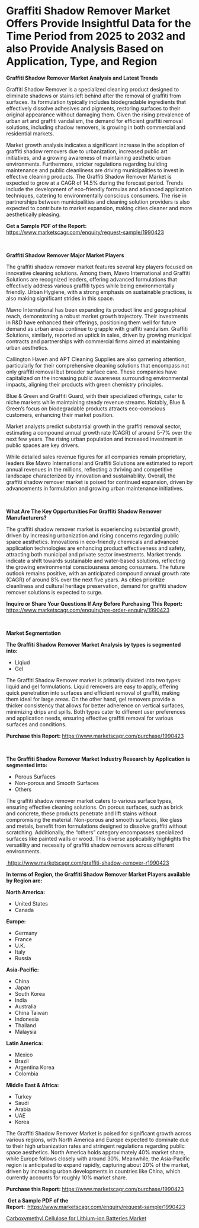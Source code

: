 <p><h1>Graffiti Shadow Remover Market Offers Provide Insightful Data for the Time Period from 2025 to 2032 and also Provide Analysis Based on Application, Type, and Region</h1></p><p><strong>Graffiti Shadow Remover Market Analysis and Latest Trends</strong></p>
<p><p>Graffiti Shadow Remover is a specialized cleaning product designed to eliminate shadows or stains left behind after the removal of graffiti from surfaces. Its formulation typically includes biodegradable ingredients that effectively dissolve adhesives and pigments, restoring surfaces to their original appearance without damaging them. Given the rising prevalence of urban art and graffiti vandalism, the demand for efficient graffiti removal solutions, including shadow removers, is growing in both commercial and residential markets.</p><p>Market growth analysis indicates a significant increase in the adoption of graffiti shadow removers due to urbanization, increased public art initiatives, and a growing awareness of maintaining aesthetic urban environments. Furthermore, stricter regulations regarding building maintenance and public cleanliness are driving municipalities to invest in effective cleaning products. The Graffiti Shadow Remover Market is expected to grow at a CAGR of 14.5% during the forecast period. Trends include the development of eco-friendly formulas and advanced application techniques, catering to environmentally conscious consumers. The rise in partnerships between municipalities and cleaning solution providers is also expected to contribute to market expansion, making cities cleaner and more aesthetically pleasing.</p></p>
<p><strong>Get a Sample PDF of the Report:&nbsp;</strong> <a href="https://www.marketscagr.com/enquiry/request-sample/1990423?utm_campaign=1126&utm_medium=2&utm_source=Github&utm_content=ia&utm_term=05022025&utm_id=graffiti-shadow-remover">https://www.marketscagr.com/enquiry/request-sample/1990423</a></p>
<p>&nbsp;</p>
<p><strong>Graffiti Shadow Remover Major Market Players</strong></p>
<p><p>The graffiti shadow remover market features several key players focused on innovative cleaning solutions. Among them, Mavro International and Graffiti Solutions are recognized leaders, offering advanced formulations that effectively address various graffiti types while being environmentally friendly. Urban Hygiene, with a strong emphasis on sustainable practices, is also making significant strides in this space.</p><p>Mavro International has been expanding its product line and geographical reach, demonstrating a robust market growth trajectory. Their investments in R&D have enhanced their offerings, positioning them well for future demand as urban areas continue to grapple with graffiti vandalism. Graffiti Solutions, similarly, reported an uptick in sales, driven by growing municipal contracts and partnerships with commercial firms aimed at maintaining urban aesthetics.</p><p>Callington Haven and APT Cleaning Supplies are also garnering attention, particularly for their comprehensive cleaning solutions that encompass not only graffiti removal but broader surface care. These companies have capitalized on the increasing public awareness surrounding environmental impacts, aligning their products with green chemistry principles.</p><p>Blue & Green and Graffiti Guard, with their specialized offerings, cater to niche markets while maintaining steady revenue streams. Notably, Blue & Green’s focus on biodegradable products attracts eco-conscious customers, enhancing their market position.</p><p>Market analysts predict substantial growth in the graffiti removal sector, estimating a compound annual growth rate (CAGR) of around 5-7% over the next few years. The rising urban population and increased investment in public spaces are key drivers.</p><p>While detailed sales revenue figures for all companies remain proprietary, leaders like Mavro International and Graffiti Solutions are estimated to report annual revenues in the millions, reflecting a thriving and competitive landscape characterized by innovation and sustainability. Overall, the graffiti shadow remover market is poised for continued expansion, driven by advancements in formulation and growing urban maintenance initiatives.</p></p>
<p>&nbsp;</p>
<p><strong>What Are The Key Opportunities For Graffiti Shadow Remover Manufacturers?</strong></p>
<p><p>The graffiti shadow remover market is experiencing substantial growth, driven by increasing urbanization and rising concerns regarding public space aesthetics. Innovations in eco-friendly chemicals and advanced application technologies are enhancing product effectiveness and safety, attracting both municipal and private sector investments. Market trends indicate a shift towards sustainable and water-based solutions, reflecting the growing environmental consciousness among consumers. The future outlook remains positive, with an anticipated compound annual growth rate (CAGR) of around 8% over the next five years. As cities prioritize cleanliness and cultural heritage preservation, demand for graffiti shadow remover solutions is expected to surge.</p></p>
<p><strong>Inquire or Share Your Questions If Any Before Purchasing This Report:</strong> <a href="https://www.marketscagr.com/enquiry/pre-order-enquiry/1990423?utm_campaign=1126&utm_medium=2&utm_source=Github&utm_content=ia&utm_term=05022025&utm_id=graffiti-shadow-remover">https://www.marketscagr.com/enquiry/pre-order-enquiry/1990423</a></p>
<p>&nbsp;</p>
<p><strong>Market Segmentation</strong></p>
<p><strong>The Graffiti Shadow Remover Market Analysis by types is segmented into:</strong></p>
<p><ul><li>Liqiud</li><li>Gel</li></ul></p>
<p><p>The Graffiti Shadow Remover market is primarily divided into two types: liquid and gel formulations. Liquid removers are easy to apply, offering quick penetration into surfaces and efficient removal of graffiti, making them ideal for large areas. On the other hand, gel removers provide a thicker consistency that allows for better adherence on vertical surfaces, minimizing drips and spills. Both types cater to different user preferences and application needs, ensuring effective graffiti removal for various surfaces and conditions.</p></p>
<p><strong>Purchase this Report:&nbsp;</strong><a href="https://www.marketscagr.com/purchase/1990423?utm_campaign=1126&utm_medium=2&utm_source=Github&utm_content=ia&utm_term=05022025&utm_id=graffiti-shadow-remover">https://www.marketscagr.com/purchase/1990423</a></p>
<p>&nbsp;</p>
<p><strong>The Graffiti Shadow Remover Market Industry Research by Application is segmented into:</strong></p>
<p><ul><li>Porous Surfaces</li><li>Non-porous and Smooth Surfaces</li><li>Others</li></ul></p>
<p><p>The graffiti shadow remover market caters to various surface types, ensuring effective cleaning solutions. On porous surfaces, such as brick and concrete, these products penetrate and lift stains without compromising the material. Non-porous and smooth surfaces, like glass and metals, benefit from formulations designed to dissolve graffiti without scratching. Additionally, the “others” category encompasses specialized surfaces like painted walls or wood. This diverse applicability highlights the versatility and necessity of graffiti shadow removers across different environments.</p></p>
<p><a href="https://www.marketscagr.com/graffiti-shadow-remover-r1990423?utm_campaign=1126&utm_medium=2&utm_source=Github&utm_content=ia&utm_term=05022025&utm_id=graffiti-shadow-remover">&nbsp;https://www.marketscagr.com/graffiti-shadow-remover-r1990423</a></p>
<p><strong>In terms of Region, the Graffiti Shadow Remover Market Players available by Region are:</strong></p>
<p>
    <p> <strong> North America: </strong>
        <ul>
            <li>United States</li>
            <li>Canada</li>
        </ul>
        </p> 
    <p> <strong> Europe: </strong>
        <ul>
            <li>Germany</li>
            <li>France</li>
            <li>U.K.</li>
            <li>Italy</li>
            <li>Russia</li>
        </ul>
        </p> 
    <p> <strong> Asia-Pacific: </strong>
        <ul>
            <li>China</li>
            <li>Japan</li>
            <li>South Korea</li>
            <li>India</li>
            <li>Australia</li>
            <li>China Taiwan</li>
            <li>Indonesia</li>
            <li>Thailand</li>
            <li>Malaysia</li>
        </ul>
        </p> 
    <p> <strong> Latin America: </strong>
        <ul>
            <li>Mexico</li>
            <li>Brazil</li>
            <li>Argentina Korea</li>
            <li>Colombia</li>
        </ul>
        </p> 
    <p> <strong> Middle East & Africa: </strong>
        <ul>
            <li>Turkey</li>
            <li>Saudi</li>
            <li>Arabia</li>
            <li>UAE</li>
            <li>Korea</li>
        </ul>
    </p>
    </p>
<p><p>The Graffiti Shadow Remover Market is poised for significant growth across various regions, with North America and Europe expected to dominate due to their high urbanization rates and stringent regulations regarding public space aesthetics. North America holds approximately 40% market share, while Europe follows closely with around 30%. Meanwhile, the Asia-Pacific region is anticipated to expand rapidly, capturing about 20% of the market, driven by increasing urban developments in countries like China, which currently accounts for roughly 10% market share.</p></p>
<p><strong>Purchase this Report: </strong><a href="https://www.marketscagr.com/purchase/1990423?utm_campaign=1126&utm_medium=2&utm_source=Github&utm_content=ia&utm_term=05022025&utm_id=graffiti-shadow-remover">https://www.marketscagr.com/purchase/1990423</a></p>
<p>&nbsp;<strong>Get a Sample PDF of the Report:&nbsp;&nbsp;</strong><a href="https://www.marketscagr.com/enquiry/request-sample/1990423?utm_campaign=1126&utm_medium=2&utm_source=Github&utm_content=ia&utm_term=05022025&utm_id=graffiti-shadow-remover">https://www.marketscagr.com/enquiry/request-sample/1990423</a></p>
<p><strong></strong></p>
<p><p><a href="https://github.com/julyju69/Market-Research-Report-List-5/blob/main/carboxymethyl-cellulose-for-lithium-ion-batteries-market.md?utm_campaign=1126&utm_medium=2&utm_source=Github&utm_content=ia&utm_term=05022025&utm_id=graffiti-shadow-remover">Carboxymethyl Cellulose for Lithium-ion Batteries Market</a></p></p>